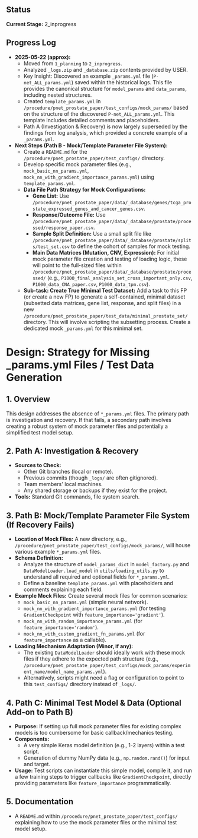 ## Status

**Current Stage:** 2_inprogress

## Progress Log

*   **2025-05-22 (approx):**
    *   Moved from `1_planning` to `2_inprogress`.
    *   Analyzed `_logs.zip` and `_database.zip` contents provided by USER.
    *   Key Insight: Discovered an example `_params.yml` file (`P-net_ALL_params.yml`) saved within the historical logs. This file provides the canonical structure for `model_params` and `data_params`, including nested structures.
    *   Created `template_params.yml` in `/procedure/pnet_prostate_paper/test_configs/mock_params/` based on the structure of the discovered `P-net_ALL_params.yml`. This template includes detailed comments and placeholders.
    *   Path A (Investigation & Recovery) is now largely superseded by the findings from log analysis, which provided a concrete example of a `_params.yml`.
*   **Next Steps (Path B - Mock/Template Parameter File System):**
    *   Create a `README.md` for the `/procedure/pnet_prostate_paper/test_configs/` directory.
    *   Develop specific mock parameter files (e.g., `mock_basic_nn_params.yml`, `mock_nn_with_gradient_importance_params.yml`) using `template_params.yml`.
    *   **Data File Path Strategy for Mock Configurations:**
        *   **Gene List:** Use `/procedure/pnet_prostate_paper/data/_database/genes/tcga_prostate_expressed_genes_and_cancer_genes.csv`.
        *   **Response/Outcome File:** Use `/procedure/pnet_prostate_paper/data/_database/prostate/processed/response_paper.csv`.
        *   **Sample Split Definition:** Use a small split file like `/procedure/pnet_prostate_paper/data/_database/prostate/splits/test_set.csv` to define the cohort of samples for mock testing.
        *   **Main Data Matrices (Mutation, CNV, Expression):** For initial mock parameter file creation and testing of loading logic, these will point to the full-sized files within `/procedure/pnet_prostate_paper/data/_database/prostate/processed/` (e.g., `P1000_final_analysis_set_cross_important_only.csv`, `P1000_data_CNA_paper.csv`, `P1000_data_tpm.csv`).
    *   **Sub-task: Create True Minimal Test Dataset:** Add a task to this FP (or create a new FP) to generate a self-contained, minimal dataset (subsetted data matrices, gene list, response, and split files) in a new `/procedure/pnet_prostate_paper/test_data/minimal_prostate_set/` directory. This will involve scripting the subsetting process. Create a dedicated mock `_params.yml` for this minimal set.

# Design: Strategy for Missing _params.yml Files / Test Data Generation

## 1. Overview
This design addresses the absence of `*_params.yml` files. The primary path is investigation and recovery. If that fails, a secondary path involves creating a robust system of mock parameter files and potentially a simplified test model setup.

## 2. Path A: Investigation & Recovery

*   **Sources to Check:**
    *   Other Git branches (local or remote).
    *   Previous commits (though `_logs/` are often gitignored).
    *   Team members' local machines.
    *   Any shared storage or backups if they exist for the project.
*   **Tools:** Standard Git commands, file system search.

## 3. Path B: Mock/Template Parameter File System (If Recovery Fails)

*   **Location of Mock Files:** A new directory, e.g., `/procedure/pnet_prostate_paper/test_configs/mock_params/`, will house various example `*_params.yml` files.
*   **Schema Definition:**
    *   Analyze the structure of `model_params_dict` in `model_factory.py` and `DataModelLoader.load_model` in `utils/loading_utils.py` to understand all required and optional fields for `*_params.yml`.
    *   Define a baseline `template_params.yml` with placeholders and comments explaining each field.
*   **Example Mock Files:** Create several mock files for common scenarios:
    *   `mock_basic_nn_params.yml` (simple neural network).
    *   `mock_nn_with_gradient_importance_params.yml` (for testing `GradientCheckpoint` with `feature_importance='gradient'`).
    *   `mock_nn_with_random_importance_params.yml` (for `feature_importance='random'`).
    *   `mock_nn_with_custom_gradient_fn_params.yml` (for `feature_importance` as a callable).
*   **Loading Mechanism Adaptation (Minor, if any):**
    *   The existing `DataModelLoader` should ideally work with these mock files if they adhere to the expected path structure (e.g., `/procedure/pnet_prostate_paper/test_configs/mock_params/experiment_name/model_name_params.yml`).
    *   Alternatively, scripts might need a flag or configuration to point to this `test_configs/` directory instead of `_logs/`.

## 4. Path C: Minimal Test Model & Data (Optional Add-on to Path B)

*   **Purpose:** If setting up full mock parameter files for existing complex models is too cumbersome for basic callback/mechanics testing.
*   **Components:**
    *   A very simple Keras model definition (e.g., 1-2 layers) within a test script.
    *   Generation of dummy NumPy data (e.g., `np.random.rand()`) for input and target.
*   **Usage:** Test scripts can instantiate this simple model, compile it, and run a few training steps to trigger callbacks like `GradientCheckpoint`, directly providing parameters like `feature_importance` programmatically.

## 5. Documentation

*   A `README.md` within `/procedure/pnet_prostate_paper/test_configs/` explaining how to use the mock parameter files or the minimal test model setup.
